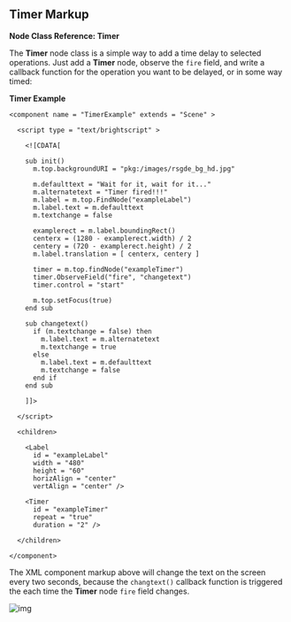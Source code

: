 ## Timer Markup

**Node Class Reference: Timer**

The **Timer** node class is a simple way to add a time delay to selected operations. Just add a **Timer** node, observe the `fire` field, and write a callback function for the operation you want to be delayed, or in some way timed:

**Timer Example**

```
<component name = "TimerExample" extends = "Scene" >
 
  <script type = "text/brightscript" >
 
    <![CDATA[
 
    sub init()
      m.top.backgroundURI = "pkg:/images/rsgde_bg_hd.jpg"
 
      m.defaulttext = "Wait for it, wait for it..."
      m.alternatetext = "Timer fired!!!"
      m.label = m.top.FindNode("exampleLabel")
      m.label.text = m.defaulttext
      m.textchange = false
 
      examplerect = m.label.boundingRect()
      centerx = (1280 - examplerect.width) / 2
      centery = (720 - examplerect.height) / 2
      m.label.translation = [ centerx, centery ]
 
      timer = m.top.findNode("exampleTimer")
      timer.ObserveField("fire", "changetext")
      timer.control = "start"
 
      m.top.setFocus(true)
    end sub
 
    sub changetext()
      if (m.textchange = false) then
        m.label.text = m.alternatetext
        m.textchange = true
      else
        m.label.text = m.defaulttext
        m.textchange = false
      end if
    end sub
 
    ]]>
 
  </script>
 
  <children>
 
    <Label
      id = "exampleLabel"
      width = "480"
      height = "60"
      horizAlign = "center"
      vertAlign = "center" />
 
    <Timer
      id = "exampleTimer"
      repeat = "true"
      duration = "2" />
 
  </children>
 
</component>
```

The XML component markup above will change the text on the screen every two seconds, because the `changtext()` callback function is triggered the each time the **Timer** node `fire` field changes.

![img](https://sdkdocs.roku.com/download/attachments/4262849/timerdoc.jpg?version=3&modificationDate=1472836709786&api=v2)